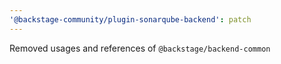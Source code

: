 ```yaml
---
'@backstage-community/plugin-sonarqube-backend': patch
---
```


Removed usages and references of `@backstage/backend-common`
